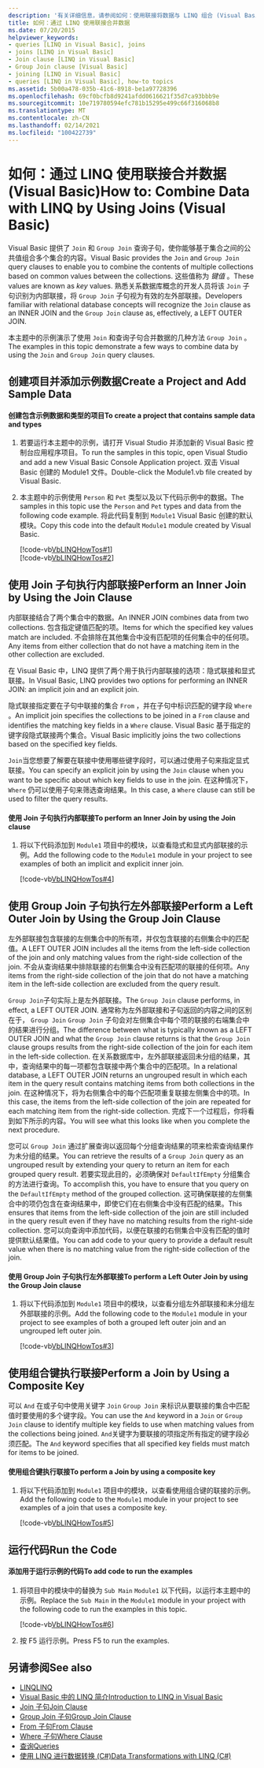 ```yaml
---
description: '有关详细信息，请参阅如何：使用联接将数据与 LINQ 组合 (Visual Basic) '
title: 如何：通过 LINQ 使用联接合并数据
ms.date: 07/20/2015
helpviewer_keywords:
- queries [LINQ in Visual Basic], joins
- joins [LINQ in Visual Basic]
- Join clause [LINQ in Visual Basic]
- Group Join clause [Visual Basic]
- joining [LINQ in Visual Basic]
- queries [LINQ in Visual Basic], how-to topics
ms.assetid: 5b00a478-035b-41c6-8918-be1a97728396
ms.openlocfilehash: 69cf0bcfb8d9241afdd0616621f35d7ca93bbb9e
ms.sourcegitcommit: 10e719780594efc781b15295e499c66f316068b8
ms.translationtype: MT
ms.contentlocale: zh-CN
ms.lasthandoff: 02/14/2021
ms.locfileid: "100422739"
---
```

# <a name="how-to-combine-data-with-linq-by-using-joins-visual-basic"></a><span data-ttu-id="c83a6-103">如何：通过 LINQ 使用联接合并数据 (Visual Basic)</span><span class="sxs-lookup"><span data-stu-id="c83a6-103">How to: Combine Data with LINQ by Using Joins (Visual Basic)</span></span>

<span data-ttu-id="c83a6-104">Visual Basic 提供了 `Join` 和 `Group Join` 查询子句，使你能够基于集合之间的公共值组合多个集合的内容。</span><span class="sxs-lookup"><span data-stu-id="c83a6-104">Visual Basic provides the `Join` and `Group Join` query clauses to enable you to combine the contents of multiple collections based on common values between the collections.</span></span> <span data-ttu-id="c83a6-105">这些值称为 *键值* 。</span><span class="sxs-lookup"><span data-stu-id="c83a6-105">These values are known as *key* values.</span></span> <span data-ttu-id="c83a6-106">熟悉关系数据库概念的开发人员将该 `Join` 子句识别为内部联接，将 `Group Join` 子句视为有效的左外部联接。</span><span class="sxs-lookup"><span data-stu-id="c83a6-106">Developers familiar with relational database concepts will recognize the `Join` clause as an INNER JOIN and the `Group Join` clause as, effectively, a LEFT OUTER JOIN.</span></span>  
  
 <span data-ttu-id="c83a6-107">本主题中的示例演示了使用 `Join` 和查询子句合并数据的几种方法 `Group Join` 。</span><span class="sxs-lookup"><span data-stu-id="c83a6-107">The examples in this topic demonstrate a few ways to combine data by using the `Join` and `Group Join` query clauses.</span></span>  
  
## <a name="create-a-project-and-add-sample-data"></a><span data-ttu-id="c83a6-108">创建项目并添加示例数据</span><span class="sxs-lookup"><span data-stu-id="c83a6-108">Create a Project and Add Sample Data</span></span>  
  
#### <a name="to-create-a-project-that-contains-sample-data-and-types"></a><span data-ttu-id="c83a6-109">创建包含示例数据和类型的项目</span><span class="sxs-lookup"><span data-stu-id="c83a6-109">To create a project that contains sample data and types</span></span>  
  
1. <span data-ttu-id="c83a6-110">若要运行本主题中的示例，请打开 Visual Studio 并添加新的 Visual Basic 控制台应用程序项目。</span><span class="sxs-lookup"><span data-stu-id="c83a6-110">To run the samples in this topic, open Visual Studio and add a new Visual Basic Console Application project.</span></span> <span data-ttu-id="c83a6-111">双击 Visual Basic 创建的 Module1 文件。</span><span class="sxs-lookup"><span data-stu-id="c83a6-111">Double-click the Module1.vb file created by Visual Basic.</span></span>  
  
2. <span data-ttu-id="c83a6-112">本主题中的示例使用 `Person` 和 `Pet` 类型以及以下代码示例中的数据。</span><span class="sxs-lookup"><span data-stu-id="c83a6-112">The samples in this topic use the `Person` and `Pet` types and data from the following code example.</span></span> <span data-ttu-id="c83a6-113">将此代码复制到 `Module1` Visual Basic 创建的默认模块。</span><span class="sxs-lookup"><span data-stu-id="c83a6-113">Copy this code into the default `Module1` module created by Visual Basic.</span></span>  
  
     [!code-vb[VbLINQHowTos#1](~/samples/snippets/visualbasic/VS_Snippets_VBCSharp/VbLINQHowTos/VB/Module1.vb#1)]  
    [!code-vb[VbLINQHowTos#2](~/samples/snippets/visualbasic/VS_Snippets_VBCSharp/VbLINQHowTos/VB/Module1.vb#2)]  
  
## <a name="perform-an-inner-join-by-using-the-join-clause"></a><span data-ttu-id="c83a6-114">使用 Join 子句执行内部联接</span><span class="sxs-lookup"><span data-stu-id="c83a6-114">Perform an Inner Join by Using the Join Clause</span></span>  

 <span data-ttu-id="c83a6-115">内部联接结合了两个集合中的数据。</span><span class="sxs-lookup"><span data-stu-id="c83a6-115">An INNER JOIN combines data from two collections.</span></span> <span data-ttu-id="c83a6-116">包含指定键值匹配的项。</span><span class="sxs-lookup"><span data-stu-id="c83a6-116">Items for which the specified key values match are included.</span></span> <span data-ttu-id="c83a6-117">不会排除在其他集合中没有匹配项的任何集合中的任何项。</span><span class="sxs-lookup"><span data-stu-id="c83a6-117">Any items from either collection that do not have a matching item in the other collection are excluded.</span></span>  
  
 <span data-ttu-id="c83a6-118">在 Visual Basic 中，LINQ 提供了两个用于执行内部联接的选项：隐式联接和显式联接。</span><span class="sxs-lookup"><span data-stu-id="c83a6-118">In Visual Basic, LINQ provides two options for performing an INNER JOIN: an implicit join and an explicit join.</span></span>  
  
 <span data-ttu-id="c83a6-119">隐式联接指定要在子句中联接的集合 `From` ，并在子句中标识匹配的键字段 `Where` 。</span><span class="sxs-lookup"><span data-stu-id="c83a6-119">An implicit join specifies the collections to be joined in a `From` clause and identifies the matching key fields in a `Where` clause.</span></span> <span data-ttu-id="c83a6-120">Visual Basic 基于指定的键字段隐式联接两个集合。</span><span class="sxs-lookup"><span data-stu-id="c83a6-120">Visual Basic implicitly joins the two collections based on the specified key fields.</span></span>  
  
 <span data-ttu-id="c83a6-121">`Join`当您想要了解要在联接中使用哪些键字段时，可以通过使用子句来指定显式联接。</span><span class="sxs-lookup"><span data-stu-id="c83a6-121">You can specify an explicit join by using the `Join` clause when you want to be specific about which key fields to use in the join.</span></span> <span data-ttu-id="c83a6-122">在这种情况下， `Where` 仍可以使用子句来筛选查询结果。</span><span class="sxs-lookup"><span data-stu-id="c83a6-122">In this case, a `Where` clause can still be used to filter the query results.</span></span>  
  
#### <a name="to-perform-an-inner-join-by-using-the-join-clause"></a><span data-ttu-id="c83a6-123">使用 Join 子句执行内部联接</span><span class="sxs-lookup"><span data-stu-id="c83a6-123">To perform an Inner Join by using the Join clause</span></span>  
  
1. <span data-ttu-id="c83a6-124">将以下代码添加到 `Module1` 项目中的模块，以查看隐式和显式内部联接的示例。</span><span class="sxs-lookup"><span data-stu-id="c83a6-124">Add the following code to the `Module1` module in your project to see examples of both an implicit and explicit inner join.</span></span>  
  
     [!code-vb[VbLINQHowTos#4](~/samples/snippets/visualbasic/VS_Snippets_VBCSharp/VbLINQHowTos/VB/Module1.vb#4)]  
  
## <a name="perform-a-left-outer-join-by-using-the-group-join-clause"></a><span data-ttu-id="c83a6-125">使用 Group Join 子句执行左外部联接</span><span class="sxs-lookup"><span data-stu-id="c83a6-125">Perform a Left Outer Join by Using the Group Join Clause</span></span>  

 <span data-ttu-id="c83a6-126">左外部联接包含联接的左侧集合中的所有项，并仅包含联接的右侧集合中的匹配值。</span><span class="sxs-lookup"><span data-stu-id="c83a6-126">A LEFT OUTER JOIN includes all the items from the left-side collection of the join and only matching values from the right-side collection of the join.</span></span> <span data-ttu-id="c83a6-127">不会从查询结果中排除联接的右侧集合中没有匹配项的联接的任何项。</span><span class="sxs-lookup"><span data-stu-id="c83a6-127">Any items from the right-side collection of the join that do not have a matching item in the left-side collection are excluded from the query result.</span></span>  
  
 <span data-ttu-id="c83a6-128">`Group Join`子句实际上是左外部联接。</span><span class="sxs-lookup"><span data-stu-id="c83a6-128">The `Group Join` clause performs, in effect, a LEFT OUTER JOIN.</span></span> <span data-ttu-id="c83a6-129">通常称为左外部联接和子句返回的内容之间的区别在于， `Group Join` `Group Join` 子句会对左侧集合中每个项的联接的右端集合中的结果进行分组。</span><span class="sxs-lookup"><span data-stu-id="c83a6-129">The difference between what is typically known as a LEFT OUTER JOIN and what the `Group Join` clause returns is that the `Group Join` clause groups results from the right-side collection of the join for each item in the left-side collection.</span></span> <span data-ttu-id="c83a6-130">在关系数据库中，左外部联接返回未分组的结果，其中，查询结果中的每一项都包含联接中两个集合中的匹配项。</span><span class="sxs-lookup"><span data-stu-id="c83a6-130">In a relational database, a LEFT OUTER JOIN returns an ungrouped result in which each item in the query result contains matching items from both collections in the join.</span></span> <span data-ttu-id="c83a6-131">在这种情况下，将为右侧集合中的每个匹配项重复联接左侧集合中的项。</span><span class="sxs-lookup"><span data-stu-id="c83a6-131">In this case, the items from the left-side collection of the join are repeated for each matching item from the right-side collection.</span></span> <span data-ttu-id="c83a6-132">完成下一个过程后，你将看到如下所示的内容。</span><span class="sxs-lookup"><span data-stu-id="c83a6-132">You will see what this looks like when you complete the next procedure.</span></span>  
  
 <span data-ttu-id="c83a6-133">您可以 `Group Join` 通过扩展查询以返回每个分组查询结果的项来检索查询结果作为未分组的结果。</span><span class="sxs-lookup"><span data-stu-id="c83a6-133">You can retrieve the results of a `Group Join` query as an ungrouped result by extending your query to return an item for each grouped query result.</span></span> <span data-ttu-id="c83a6-134">若要实现此目的，必须确保对 `DefaultIfEmpty` 分组集合的方法进行查询。</span><span class="sxs-lookup"><span data-stu-id="c83a6-134">To accomplish this, you have to ensure that you query on the `DefaultIfEmpty` method of the grouped collection.</span></span> <span data-ttu-id="c83a6-135">这可确保联接的左侧集合中的项仍包含在查询结果中，即使它们在右侧集合中没有匹配的结果。</span><span class="sxs-lookup"><span data-stu-id="c83a6-135">This ensures that items from the left-side collection of the join are still included in the query result even if they have no matching results from the right-side collection.</span></span> <span data-ttu-id="c83a6-136">您可以向查询中添加代码，以便在联接的右侧集合中没有匹配的值时提供默认结果值。</span><span class="sxs-lookup"><span data-stu-id="c83a6-136">You can add code to your query to provide a default result value when there is no matching value from the right-side collection of the join.</span></span>  
  
#### <a name="to-perform-a-left-outer-join-by-using-the-group-join-clause"></a><span data-ttu-id="c83a6-137">使用 Group Join 子句执行左外部联接</span><span class="sxs-lookup"><span data-stu-id="c83a6-137">To perform a Left Outer Join by using the Group Join clause</span></span>  
  
1. <span data-ttu-id="c83a6-138">将以下代码添加到 `Module1` 项目中的模块，以查看分组左外部联接和未分组左外部联接的示例。</span><span class="sxs-lookup"><span data-stu-id="c83a6-138">Add the following code to the `Module1` module in your project to see examples of both a grouped left outer join and an ungrouped left outer join.</span></span>  
  
     [!code-vb[VbLINQHowTos#3](~/samples/snippets/visualbasic/VS_Snippets_VBCSharp/VbLINQHowTos/VB/Module1.vb#3)]  
  
## <a name="perform-a-join-by-using-a-composite-key"></a><span data-ttu-id="c83a6-139">使用组合键执行联接</span><span class="sxs-lookup"><span data-stu-id="c83a6-139">Perform a Join by Using a Composite Key</span></span>  

 <span data-ttu-id="c83a6-140">可以 `And` 在或子句中使用关键字 `Join` `Group Join` 来标识从要联接的集合中匹配值时要使用的多个键字段。</span><span class="sxs-lookup"><span data-stu-id="c83a6-140">You can use the `And` keyword in a `Join` or `Group Join` clause to identify multiple key fields to use when matching values from the collections being joined.</span></span> <span data-ttu-id="c83a6-141">`And`关键字为要联接的项指定所有指定的键字段必须匹配。</span><span class="sxs-lookup"><span data-stu-id="c83a6-141">The `And` keyword specifies that all specified key fields must match for items to be joined.</span></span>  
  
#### <a name="to-perform-a-join-by-using-a-composite-key"></a><span data-ttu-id="c83a6-142">使用组合键执行联接</span><span class="sxs-lookup"><span data-stu-id="c83a6-142">To perform a Join by using a composite key</span></span>  
  
1. <span data-ttu-id="c83a6-143">将以下代码添加到 `Module1` 项目中的模块，以查看使用组合键的联接的示例。</span><span class="sxs-lookup"><span data-stu-id="c83a6-143">Add the following code to the `Module1` module in your project to see examples of a join that uses a composite key.</span></span>  
  
     [!code-vb[VbLINQHowTos#5](~/samples/snippets/visualbasic/VS_Snippets_VBCSharp/VbLINQHowTos/VB/Module1.vb#5)]  
  
## <a name="run-the-code"></a><span data-ttu-id="c83a6-144">运行代码</span><span class="sxs-lookup"><span data-stu-id="c83a6-144">Run the Code</span></span>  
  
#### <a name="to-add-code-to-run-the-examples"></a><span data-ttu-id="c83a6-145">添加用于运行示例的代码</span><span class="sxs-lookup"><span data-stu-id="c83a6-145">To add code to run the examples</span></span>  
  
1. <span data-ttu-id="c83a6-146">将项目中的模块中的替换为 `Sub Main` `Module1` 以下代码，以运行本主题中的示例。</span><span class="sxs-lookup"><span data-stu-id="c83a6-146">Replace the `Sub Main` in the `Module1` module in your project with the following code to run the examples in this topic.</span></span>  
  
     [!code-vb[VbLINQHowTos#6](~/samples/snippets/visualbasic/VS_Snippets_VBCSharp/VbLINQHowTos/VB/Module1.vb#6)]  
  
2. <span data-ttu-id="c83a6-147">按 F5 运行示例。</span><span class="sxs-lookup"><span data-stu-id="c83a6-147">Press F5 to run the examples.</span></span>  
  
## <a name="see-also"></a><span data-ttu-id="c83a6-148">另请参阅</span><span class="sxs-lookup"><span data-stu-id="c83a6-148">See also</span></span>

- [<span data-ttu-id="c83a6-149">LINQ</span><span class="sxs-lookup"><span data-stu-id="c83a6-149">LINQ</span></span>](index.md)
- [<span data-ttu-id="c83a6-150">Visual Basic 中的 LINQ 简介</span><span class="sxs-lookup"><span data-stu-id="c83a6-150">Introduction to LINQ in Visual Basic</span></span>](introduction-to-linq.md)
- [<span data-ttu-id="c83a6-151">Join 子句</span><span class="sxs-lookup"><span data-stu-id="c83a6-151">Join Clause</span></span>](../../../language-reference/queries/join-clause.md)
- [<span data-ttu-id="c83a6-152">Group Join 子句</span><span class="sxs-lookup"><span data-stu-id="c83a6-152">Group Join Clause</span></span>](../../../language-reference/queries/group-join-clause.md)
- [<span data-ttu-id="c83a6-153">From 子句</span><span class="sxs-lookup"><span data-stu-id="c83a6-153">From Clause</span></span>](../../../language-reference/queries/from-clause.md)
- [<span data-ttu-id="c83a6-154">Where 子句</span><span class="sxs-lookup"><span data-stu-id="c83a6-154">Where Clause</span></span>](../../../language-reference/queries/where-clause.md)
- [<span data-ttu-id="c83a6-155">查询</span><span class="sxs-lookup"><span data-stu-id="c83a6-155">Queries</span></span>](../../../language-reference/queries/index.md)
- [<span data-ttu-id="c83a6-156">使用 LINQ 进行数据转换 (C#)</span><span class="sxs-lookup"><span data-stu-id="c83a6-156">Data Transformations with LINQ (C#)</span></span>](../../../../csharp/programming-guide/concepts/linq/data-transformations-with-linq.md)
